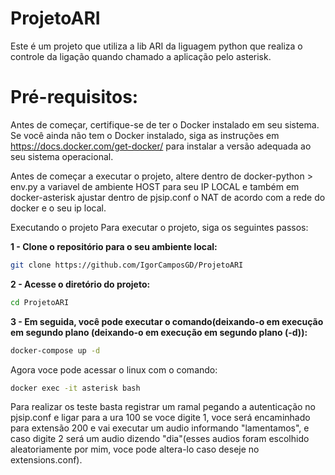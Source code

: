 # ProjetoARI
Este é um projeto que utiliza a lib ARI da liguagem python que realiza o controle da ligação quando chamado a aplicação pelo asterisk.

# Pré-requisitos:
Antes de começar, certifique-se de ter o Docker instalado em seu sistema. Se você ainda não tem o Docker instalado, siga as instruções em https://docs.docker.com/get-docker/ para instalar a versão adequada ao seu sistema operacional.

Antes de começar a executar o projeto, altere dentro de docker-python > env.py a variavel de ambiente HOST para seu IP LOCAL e também em docker-asterisk ajustar dentro de pjsip.conf o NAT de acordo com a rede do docker e o seu ip local.

Executando o projeto
Para executar o projeto, siga os seguintes passos:

**1 - Clone o repositório para o seu ambiente local:**

```bash
git clone https://github.com/IgorCamposGD/ProjetoARI
```

**2 - Acesse o diretório do projeto:**

```bash
cd ProjetoARI
```

**3 - Em seguida, você pode executar o comando(deixando-o em execução em segundo plano (deixando-o em execução em segundo plano (-d)):**

```bash
docker-compose up -d
```

Agora voce pode acessar o linux com o comando:

```bash
docker exec -it asterisk bash
```

Para realizar os teste basta registrar um ramal pegando a autenticação no pjsip.conf e ligar para a ura 100 se voce digite 1, voce será encaminhado para extensão 200 e vai executar um audio informando "lamentamos", e caso digite 2 será um audio dizendo "dia"(esses audios foram escolhido aleatoriamente por mim, voce pode altera-lo caso deseje no extensions.conf).